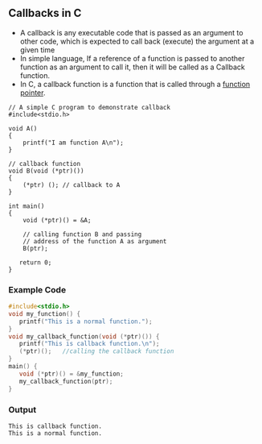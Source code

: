 ## Callbacks in C

* A callback is any executable code that is passed as an argument to other code, which is expected to call back (execute) the argument at a given time
* In simple language, If a reference of a function is passed to another function as an argument to call it, then it will be called as a Callback function.
* In C, a callback function is a function that is called through a [function pointer](https://www.geeksforgeeks.org/function-pointer-in-c/).

```
// A simple C program to demonstrate callback
#include<stdio.h>

void A()
{
    printf("I am function A\n");
}

// callback function
void B(void (*ptr)())
{
    (*ptr) (); // callback to A
}

int main()
{
    void (*ptr)() = &A;

    // calling function B and passing
    // address of the function A as argument
    B(ptr);

   return 0;
}
```

### Example Code

```c
#include<stdio.h>
void my_function() {
   printf("This is a normal function.");
}
void my_callback_function(void (*ptr)()) {
   printf("This is callback function.\n");
   (*ptr)();   //calling the callback function
}
main() {
   void (*ptr)() = &my_function;
   my_callback_function(ptr);
}
```

### Output

```
This is callback function.
This is a normal function.
```

